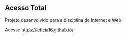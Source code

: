 ## Acesso Total
Projeto desenvolvido para a disciplina de Internet e Web

Acesse https://leticia16.github.io/ 
